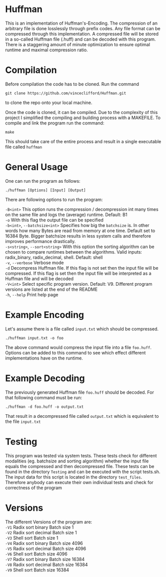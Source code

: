 # Huffman

This is an implementation of Huffman's-Encoding. The compression of an arbitrary file is done losslessly through prefix codes. Any file format can be compressed through this implementation. A compressed file will be stored in a so-called Huffman file (.huff) and can be decoded with this program. There is a staggering amount of minute optimization to ensure optimal runtime and maximal compression ratio. 

# Compilation

Before compilation the code has to be cloned. Run the command 
````
git clone https://github.com/vinceclifford/Huffman.git
````
to clone the repo onto your local machine. 

Once the code is cloned, it can be compiled. Due to the complexity of this project I simplified the compiling and building process with a MAKEFILE. To compile and link the program run the command: 

````
make 
````
This should take care of the entire process and result in a single executable file called `huffman`

# General Usage

One can run the program as follows:
````
./huffman [Options] [Input] [Output]
````
There are following options to run the program: 

``-B<int>`` This option runs the compression / decompression int many times on the same file and logs the (average) runtime. Default: B1 <br />
`-o` With this flag the output file can be specified <br />
`-b<int>`, `--batchsize<int>` Specifies how big the `batchsize` is. In other words how many Bytes are read from memory at one time. Default set to 16384 Byte. Bigger batchsize results in less system calls and therefore improves performance drastically. <br />
`-s<string>`, `--sort<string>` With this option the sorting algorithm can be chosen to compare runtimes between the algorithms. Valid inputs: radix_binary, radix_decimal, shell. Default: shell <br />
`-v`, `--verbose` Verbose mode <br />
`-d` Decompress Huffman file. If this flag is not set then the input file will be compressed. If this flag is set then the input file will be interpreted as a Huffman file and will be decoded <br />
`-V<int>` Select specific program version. Default: V9. Different program versions are listed at the end of the README <br />
`-h`, `--help` Print help page <br />

# Example Encoding 
Let's assume there is a file called `input.txt` which should be compressed. 
```
./huffman input.txt -o foo
```
The above command would compress the input file into a file `foo.huff`. Options can be added to this command to see which effect different implementations have on the runtime. 

# Example Decoding 
The previously generated Huffman file `foo.huff` should be decoded. For that following command must be run: 
```
./huffman -d foo.huff -o output.txt
```
That result in a decompressed file called `output.txt` which is equivalent to the file `input.txt`

# Testing

This program was tested via system tests. These tests check for different modalities (eg. batchsize and sorting algorithm) whether the input file equals the compressed and then decompressed file. These tests can be found in the directory `Testing` and can be executed with the script tests.sh. The input data for this script is located in the directory `test_files`. Therefore anybody can execute their own individual tests and check for correctness of the program


# Versions
The different Versions of the program are: <br />
`-V1`   Radix sort binary       Batch size 1 <br />
`-V2`   Radix sort decimal      Batch size 1 <br />
`-V3`   Shell sort              Batch size 1 <br />
`-V4`   Radix sort binary       Batch size 4096 <br />
`-V5`   Radix sort decimal      Batch size 4096 <br />
`-V6`   Shell sort              Batch size 4096 <br />
`-V7`   Radix sort binary       Batch size 16384 <br />
`-V8`   Radix sort decimal      Batch size 16384 <br />
`-V9`   Shell sort              Batch size 16384 <br />
